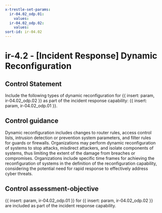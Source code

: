 ```yaml
---
x-trestle-set-params:
  ir-04.02_odp.01:
    values:
  ir-04.02_odp.02:
    values:
sort-id: ir-04.02
---
```


# ir-4.2 - \[Incident Response\] Dynamic Reconfiguration

## Control Statement

Include the following types of dynamic reconfiguration for {{ insert: param, ir-04.02_odp.02 }} as part of the incident response capability: {{ insert: param, ir-04.02_odp.01 }}.

## Control guidance

Dynamic reconfiguration includes changes to router rules, access control lists, intrusion detection or prevention system parameters, and filter rules for guards or firewalls. Organizations may perform dynamic reconfiguration of systems to stop attacks, misdirect attackers, and isolate components of systems, thus limiting the extent of the damage from breaches or compromises. Organizations include specific time frames for achieving the reconfiguration of systems in the definition of the reconfiguration capability, considering the potential need for rapid response to effectively address cyber threats.

## Control assessment-objective

{{ insert: param, ir-04.02_odp.01 }} for {{ insert: param, ir-04.02_odp.02 }} are included as part of the incident response capability.

